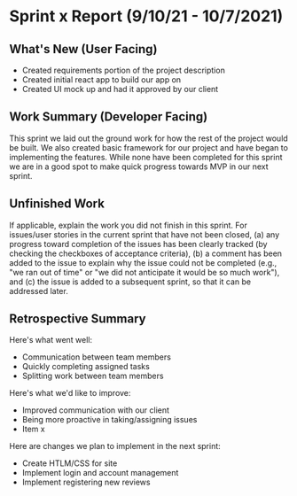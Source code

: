 # Sprint x Report (9/10/21 - 10/7/2021)

## What's New (User Facing)
 * Created requirements portion of the project description
 * Created initial react app to build our app on
 * Created UI mock up and had it approved by our client 

## Work Summary (Developer Facing)
This sprint we laid out the ground work for how the rest of the project would be built. We also created basic framework for our project and have began to implementing the features. While none have been completed for this sprint we are in a good spot to make quick progress towards MVP in our next sprint.

## Unfinished Work
If applicable, explain the work you did not finish in this sprint. For issues/user stories in the current sprint that have not been closed, (a) any progress toward completion of the issues has been clearly tracked (by checking the checkboxes of  acceptance criteria), (b) a comment has been added to the issue to explain why the issue could not be completed (e.g., "we ran out of time" or "we did not anticipate it would be so much work"), and (c) the issue is added to a subsequent sprint, so that it can be addressed later.
 
## Retrospective Summary
Here's what went well:
  * Communication between team members
  * Quickly completing assigned tasks
  * Splitting work between team members
 
Here's what we'd like to improve:
   * Improved communication with our client
   * Being more proactive in taking/assigning issues
   * Item x
  
Here are changes we plan to implement in the next sprint:
   * Create HTLM/CSS for site
   * Implement login and account management
   * Implement registering new reviews